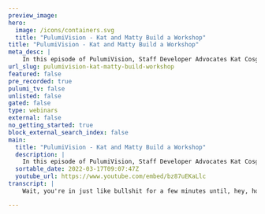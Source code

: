 ```yaml
---
preview_image:
hero:
  image: /icons/containers.svg
  title: "PulumiVision - Kat and Matty Build a Workshop"
title: "PulumiVision - Kat and Matty Build a Workshop"
meta_desc: |
    In this episode of PulumiVision, Staff Developer Advocates Kat Cosgrove and Matty Stratton will create a new workshop for Pulumi live before your v...
url_slug: pulumivision-kat-matty-build-workshop
featured: false
pre_recorded: true
pulumi_tv: false
unlisted: false
gated: false
type: webinars
external: false
no_getting_started: true
block_external_search_index: false
main:
  title: "PulumiVision - Kat and Matty Build a Workshop"
  description: |
    In this episode of PulumiVision, Staff Developer Advocates Kat Cosgrove and Matty Stratton will create a new workshop for Pulumi live before your very eyes! Join us for some fun "behind the scenes" action, and give your feedback as we work on it!
  sortable_date: 2022-03-17T09:07:47Z
  youtube_url: https://www.youtube.com/embed/bz87uEKaLlc
transcript: |
    Wait, you're in just like bullshit for a few minutes until, hey, how much am I allowed to swear? I don't know. I would, I would play like PG 13 rules, I think. OK, so I can say fuck once that didn't count because nobody's gonna cut, that didn't come. I'm changing my, my thing. So it is uh like the same as yours. What? Oh That's why I, oh my God, I had the, I forgot I had the youtube live in another tab somewhere and all of a sudden I'm like, why am I getting Echo? And it was because it had it open and it just started playing um oh OK, let's see here. Let's go to um So that's where, so we can do this, this old, that's uh I don't know if that looked any different but um people start chatting. I have quote. Oh This is, this is the combined. Although you can't chat in here. I don't think you have to. I think if you and rest, if you, if you, there's a way you can like connect it to your Twitch. So when, then you can type in the chat and it'll know who you are or you could just open the Twitch. Yeah. Yeah. Yeah. So this is, this, will, this chat is actually the combined chat from youtube and, um, like what you're seeing overlaid here is the combined chat between the two and I kind of wanted to play with to see how this looks, uh, when people join us, which they better because if they don't, I'll cry and it won't matter because there won't be anybody here to see it. I know but it also mess up your makeup that you're working on. I don't. Yes. Well, no, no, no because I'm good at putting my makeup on and I use high quality products. So uh and you know, I have freaking uh eyelash extensions so I don't have to wear mascara and that's like that's the biggest offender of uh crying your make up. Oh, there's people on Twitch. Well, they're not chatting yet but they're viewing. I wonder why our view count is not right and re stream. There's so is nobody's here but ok, that's cool. I, I mean there's three people. Ok. But still OK, but that's fair but still we should probably start doing something. Hello? All right. So welcome to Pulumi Vision. Oh my God. Now it says seven. OK, cool. All right. So we've been, we've been sitting here like we don't have to do anything yet. Nobody's watching this damn thing. And y'all have been sitting here like um Hello, you could type in the chat and then we went out. Um, so, uh, it's time for Pulumi Vision, uh, which normally we do every Thursday, but this is a special episode known as Maddie and Kat had some work to do and we're gonna do it in the open. Um, and, uh, this is prep for Cat. When is this workshop? We should know. This workshop is next week. It is on the 24th um at 10 a.m. Pacific. I'm gonna put it. Yeah. So if you want to take the workshop that we are building, um and I'm gonna put a link in the um whatever you call that thing. Uh the chat, chat, the chat uh that's the link to where the red is for all that stuff. Um But cool. Hey, oh look at all these friends. All right. Awesome. So anyway, we're gonna start building on this workshop and uh don't, don't tell me. No, no, we're good. And um yeah, so we're gonna basically sit down. Uh Kat wants you to sort of explain like the content of this workshop and what we're starting with and what we're gonna try to create. Yeah. So uh I would like to know because he would like to know. Yeah. So we are building um uh an infrastructure is code fundamentals workshop and we are doing this in a specific way for a specific reason and that Pulumi has uh this, this thing called Pulumi learn, which has a series of like self directed learning pathways to help learn Pulumi. And uh we kind of wanted uh the workshops that we give as developer advocates to be more consistent with those learn pathways so that workshops are effectively doing the learn pathway, but they're doing the learn pathway with uh a Pulumi developer advocate there to help you through it, talk you through it. And then that way, maybe, you know, if, if something goes wrong, if you have trouble or whatever, we're physically there to help you, well, virtually there to help you and uh always more fun for me um as somebody teaching a workshop and when I take a workshop myself is if something goes wrong for me while I'm doing it, which can totally happen because computers are haunted and unpredictable. You get to watch the process of me debugging a Pulumi program which is also valuable or as is usually the case uh debugging my Python developer environment. So really, it's the same kind of content, but you've got self directed versus instructor led kind of because people uh learn in different ways and but we'd like to have a consistent experience. So we, yeah, we're gonna build this workshop and there's a bunch of other workshops coming too um that uh some of the other D A are doing that are built from that same stuff. So if you do go to uh Pulumi dot com slash resources, I'm sure you'll, you'll find that. But let's, uh, let's go. And so I'm going to be, um, I think the way we sort of decided, uh, so I'm gonna be driving, but Kat's gonna be directing. So I'm also gonna be putting makeup on at the same time. Why I'm doing the typing. Yeah, because I said I would do that on Twitter and then, and it was like, it was a joke, like I was joking, but then people latched on to it. So now that's the thing that I'm actually doing. My friend, Amy said she's, she's like, I can't tune into the stream. But let me know when it's on youtube because I want to watch for makeup tips from. So we'll just ease those in. Um But uh OK. Uh yeah, that's uh I'll turn this over to you. I'm just, I am just so Amy is here. Hey, OK. So not to be a gigantic cornball but um like we are starting from existing material as a base for this workshop. I'm also putting primer on my face which makes sure that my makeup goes on smoothly and actually stayss there. But um so this workshop is called I AC Fundamentals and I am not going to start with a whole bunch of documentation for it. So that will happen like slowly over time. That's probably just gonna get lifted straight from the learn pathway because that's mostly there. Not for me when I'm directing a uh workshop. But for you, if you decide to go through the workshop, like alone later on and just like, watch the live video. So it's still gonna be there. But we're not gonna reinvent the real, we're not gonna rewrite it. That's ridiculous. Um So we've got this Read me doc that we're probably not gonna touch aside from copy pasting um content into it. But uh Maddie, the first thing we need to do is create a new Pulumi project. So you probably want a directory in there called, I don't know, workshop or my app or something Dealer's Choice. OK. And uh so CD on into there and we need to create a Pulumi program. So I know you want to do it in typescript. I don't wanna do it in typescript. I know you want me to do it in typescript because uh you prefer it to Python. But uh the reality is that I am a bad programmer as most programmers are uh God. I, I wish like I, I want us to do more like wacky one off languages just like as a gag. If the lift wasn't so hard, like I would, I would be doing that more often. So yes, we're gonna do a uh a Python project for this. So Pulumi new Python uh flag. Why is the YOLO flag if you wanted to just say yes to everything that's default. But this is uh where all Pulumi programs start And so that's where we're gonna have people start in this, this workshop. Um It should be pretty boring looking. Um Matt, do we want to always give them? I don't know. I always like to give them like an example of one that is like fully coated and works in a workshop because like when I do these usually from the start from the end almost. Yeah. So like I, I'm trying to think about how this, I'm trying to think about how this pathway goes because sometimes the way you're doing it and this is OK. I'm gonna actually ask you this is, this is a, an audience or viewers or whatever. People are friends, friends. Um Well, there's that, but I have a question. So like I remember specifically in uh when I used to teach chef fundamentals, we actually had a part where we in we intentionally introduced a defect in what the code we told you to do to then see if you could figure it out. But I always felt like that was kind of crap. I feel like that's kind of shitty, that underhanded. So I don't wanna do that. But I do sometimes like it where you're like, you do go down a pathway where you're like, oh, this seems like it would make sense. Let's run the program. It didn't. But why not? Oh Because we have to do that. Like, we've done that before. We're like, we're gonna set a configuration requirement and then we don't know. So that's OK because it illustrates it. So what I'm getting at is I think the problem if you're gonna try to do progressive disclosure, which is like looking at an idea and building and building and building, starting at the end. Uh So maybe what you might. Yeah. So I don't know. I go back and forth on, it depends on how we're pro, if it's going to be progressive, you can't start at the end because you're, you do have spoilers or you're, but if the other way is to work backwards, which is, this is the whole thing. Let's, let's build it. Um It uh kind of uh flips, flips those things around and like, so let's see. Let's, I don't know. See, oh my God. Look at what's happening, what, what's happening? GRP Cio. Oh Have fun. Yeah. OK. So we've got, well, it's good that we're having a lot of vamping time because uh you know, this is just like, this is good we have things to talk about. Um Yeah. So like when I do workshops, I go one of two ways, I like wildly wing it and build like I go through the workshop myself, like I go through the steps of building it and I just talk about what I'm doing while I'm doing it. That's what I prefer to do when I'm giving a workshop. Um But sometimes I do like to do the backwards thing where I have like an already running whole ass demo ready to go and I just talk my way backwards through it. But um I think in this one knowing the content uh because this content was built progressively, there's a journey I would, I would follow that, right? And so we kind of have like fundamentally in this guy because remember it's like you're, we're building like a multi, I said it's not multi stack. I just, I just, it's not multi stack, but I mean, I think there is a point at the end where we like, there's a front end, there's a back and there's a database. And so we're, we're building the pieces a little at a time. Um So it kind of makes sense to, to, to break it up that way. Rather because if you look at the whole thing at the end, it's, it's a, it's a whole lot, you know, is this worth breaking up into lab directories? Um Lab one lap two, lab three. I would because I'm I'm looking, I'm looking at what they are. Well, the first section is just creating the pro that's not even really a lab. So I understand why for, for the purpose of like a self directed it is. But yeah, it shouldn't be, you're just gonna do that. It's, it's almost like just introduction where we start. So you really have two labs, you have the creating Docker images lab and the configuring and provisioning containers, lab is how I would look at it. OK. So look at that. It finally, like, you know, finally finished my stuff. OK. So what I always like to do with my workshops though, um regardless of how I'm, I'm teaching it, I'll always have like a directory that has the fully complete code in it. So that like if something goes wrong, like, or I forget how to type, Uh I forget whether it's if name equals Maine or if name is Maine, which I forget all the time, even though I've been writing Python for a decade, um I can copy and paste from it. So what we need to get into the workshop directory is probably what? Well, I was gonna actually take a step. There's an even I, I want, yes. And what you just said, I think you want that, but you also want a checkpoint of the fully coded at the end of the lab because I've also helped for the people doing it. Whereas if you, yeah, just like, uh you know, just like uh Brandon just said, like having the whole code there available because maybe someone's following along in the workshop and something happens and they get behind this, lets them get caught up by looking and comparing. So I think um I think what we're doing here is fine. Let's do this and then, but really what we actually end up doing, let me let me, let me riddle you this your because if you think about it, your final finished code is really your final code of lab two. It is. So I would almost get rid of our workshop directory and two and then let's put them together and we can work it backwards, right if we want to. Um Yeah, kind of uh I like that. All right, the entire kitchen is burned to the ground, but we prepared the cake beforehand. Look at that beauty. I see. You've seen some of my demos before. All right. So let's go ahead and we'll just, I'm just gonna leave. I don't care about that directory, but let's see. OK. Yeah. Lab one. And because you can do the read me, you can do just a read me inside of it but it's also the code maybe, I don't know. Let's uh um OK. Uh Pulumi hopefully this, this will go faster because didn't have to like go crazy. Yeah. Yeah. There we go. Much better with uh it doesn't Yeah, it didn't have to build GP. Yeah. Um OK. So All right, cool. Let's uh uh but also you want to work backwards from lab one. Uh Yeah, we'll start with lab one. So yeah, because because then we'll just copy what we had into lab two. So lab one is where we start. OK. So lab one, we need a Lyme project in there. We got it. There's our um and if we're going a little fat like because we, we need to get. So, so, so if you're watching, you've never used Pulumi before. This is not. If you've never used Pulumi before, please register and come to the workshop. Uh in a couple of weeks. It won't be spoilers. But um, so we might skip a couple of things around about what we're doing uh as we're going. But ok, cool. We got our, basically our scaffold of a Pulumi program that does nothing at this point. Um And in the lab, one directory, we need an app directory. I'm just ok. Yeah. So let's see. And we are going to, don't we clone something into? Yeah, we're, we're stealing some, um, we're stealing some codes. Oh, there it is. I'm, I'm going back. Ok. So you're, you're, we, there was nothing that we needed to do. OK? Everything that's on creating a Pulumi project in the learn path we've already done. That's just OK. We're already on to creating images. OK? Um Where's my liquid highlighter? So what cat was just saying is, so there's this, uh the app, what we're doing here is we're building this, you know, kind of front and back end app and everything. But the code of the app comes from a different, we just, you know, pulling it down from this other repo. So I'm just gonna clone it into, into app and then um just fuss this around a little bit and then. So now if we, yeah, so we got this is all the code for the application that we're gonna deploy and we don't really even much give a crap about it. Um Not really, but like if we look at, if you're interested, you know, this is the docker file for the back end, this is all just the stuff that gets deployed. Um And I think we would talk about this a little bit in the workshop, but we've got our, we're, we're not to the point even. OK. Build your Docker image with. OK. So let's see. Uh when actually giving the workshop, I would absolutely be like stopping to talk through like what is going on in this Docker file even though it's not like it's not complex and it's also not directly relevant to Pulumi. But um it's good for understanding like what the hell we're building, you know. So because I don't like to assume the experience level of the people I am teaching in a workshop. Why does this not work? Why does this mean? Well, why does it say can't resolve Ploy Docker? I just installed Ploy Docker because the requirements uh it's not in your requirements at TXD. Um But Python shouldn't care. Oh, never mind, never mind. I see white. There's instructions in the workshop that told me to do that and I didn't do it. There we go. Which is the thing that I will document when I go back after this workshop and type a whole bunch of, uh, docks in the Red Meat or rather, and now it's in the requirements. Um, this also might be like a VS code weirdness thing. Um, because there, there is some weirdness with, um, is it because it's in the, but it's not actually in my, but yeah, but VS code isn't acting inside of the or something. I, I used to text, um, well, you could be typing but you didn't. So, but I'm putting makeup on but I just. Ok. Right. Fair enough. It doesn't really matter for our purposes here. I can not be unhappy about squiggly. It's fine. I will deal with it. My life will move on. Um There is some weirdness with V code. Um So cool. OK. Uh All right. So we did this run plue me up. We don't need to do that right now. Um because we're just, I'm just trying to get like the final code idea into here. So you know what I mean? Like that's, that's the thing like, so you have a I because I don't think we have anywhere. OK. Uh at the front end client and Mango GB. Uh I think I also like to compare your program to this complete program. OK, cool. Actually forget all this. There we go. There's all Laura's code. Uh uh So this should be, this should be the end of this should be the state at the end of uh lab one. It is um what is the expected prerequisite knowledge of this audience? Would they already know what all of these files like requirements at TXT and S are for? Probably, um, some of them will, like, if they're Python developers, they will absolutely be familiar with like Venv directories and requirements dot TXD because those are just realities of developing in Python. But um it's ok if they don't. Um it's that that's something that is like easy for me to explain. And uh I usually do err on the side of like being way too careful when explaining things during workshops that are marketed towards like uh an introductory audience. Uh And I will go ahead. I was just gonna say this workshop is not, is not marketed and listed as writing a Pulumi program in Python. It is, it is learning Pulumi. So it's entirely possible that you're like, I don't know Python. I actually don't care. I just need to be able to get the ideas that are coming out of it because frankly, if we were to that, one of the cool things about Pulumi is you can write it in so many different languages and you can use so many different clouds and hyper scalars and stuff that if we wanted to teach a workshop on every different cloud you could use with every different language, we would need our entire team to do nothing but that ever. And even then we wouldn't have any time to do that and, and, you know, that would be really disappointing for all of you who'd like to see us, you know, uh, talk trash on Twitter. So, you know, there's that and like, I, I like using Python for stuff like this. Not just because it's my preferred language to, to write, but because, uh, the Python syntax is so familiar to most people just because it reads like pseudo code that even if you can't write Python, you can probably, you, you get the, you get the idea, you know. So it's, I don't know, could I could I still do this workshop in like go Yeah, like sure. But some of the conventions are gonna be a little bit more alien to some people. So just to back up, uh like the, the kind of the chat was saying, uh, said I was asking mostly because one, no way you wanna give a quick tour and to Kat's point, the way we're doing this on the stream right now is we're, we're working backwards from the code. Like we haven't built any of the curriculum yet. We're starting with, remember we were like, we just want to get our like final point and then start writing if you will, the, the speaker notes the, the flow and stuff like that. So, um hi, other cat also tune in tomorrow. So Kat Morgan and Kat Cosgrove are doing a stream about I don't know. It's probably got to do with Pulumi because why not? Um, cat, uh, other cat, Cat Morgan, if you want to dump the info in the chat, we'll make sure everybody sees it because Cat Cosgrove is, her hands are full of makeup. Um, cool. Ok. So we have our lab one final state which gives us the ability to, first of all, if we just need to check, but also if you are working on the workshop, you've got a thing to connect to. Um So we might as well go into lab two. And then, so first thing is again, we need to do a Pulumi New Python just so it builds all the stuff. Now, you might say Maddie couldn't, you just like, actually, I probably could have just copied the lab one directory at the end of the day. I just realized that's what I should have done because, but whatever, it's fine. I like typing uh Pulumi New because not really, but it would be a reason. OK. Cool. Um And then now we will go. And so our main dot pi uh So do you, is it, do you go? Du du du du pie? See, my problem with Python is, I don't know how to say anything. Uh OK. So with the like if name is main convention, you can just say if name is Maine and people like know what you mean, you don't have to ask, how do you call this file. You just say if name is Maine? Oh no, that you would just call it Maine dot Pie. Ok. So I'm saying it right when I say Main dot Pie. Yeah. Yeah. Main dot Pie is right. Ok. That's cool. All right. Um, ok. I'm, I'm going back to the thing. Ok. Uh I think that, oh, I gotta get the app directed. See I should. Ok. You know what I'm gonna do? That is totally what I should have done because there's too much shit in this lab one. That's, it's just easier to do this. You know what I mean? Because there were too many uh manual steps. Um Yeah. Yeah. So because I had to get the app directory, we had to do this. Now we have all this theoretically this worked until Python decides to hate me. Cool. OK. So now I'm contouring my jawline so that nobody can see my double chin by the way. Um or well, you really, but I appreciate it. You know what I'm doing my best. Um I, I decided a while ago to um instead I've saw an inspirational shit post and I decided instead of um trying to be less cringe to kill the part of me that cringes. So that's good. But like what I was saying, you actually are reaching you, you're making it work. So I remember and part of swamp up they did this thing called Devops Kitchen and it was really fun. That was fun. So what they did is they had a bunch of the speakers. They, they got like this Michelin chef from France and like, we all got on a zoom basically. And they sent us all the ingredients to make a risotto and the chef taught us and it was all, we all filmed it and they cut it together. But the thing that was the problem is that they're like, well, we want to make this like, you know, like they, you know, they're like, get like a bunch of like Dev ops puns and jokes into it. Like you could do whatever. And I'm like, well, first of all, it'll just happen, like we're gonna do that and we were all fine like all the speakers. But they, they literally obviously told this chef stuff to say and they, and I've, I've studied improv and one of the rules of improv is don't try to be funny, right? The funny will come. But if you try to be funny, it's a joke. Um OK. So we got our uh I'm losing track of where I'm at here. OK. So your program should not match this code. Um Create a container resource. Um A thing to note with building workshops um for the audience which is the point of us doing this on screen. Um I will go back and comment the shit out of this code, like the absolute shit out of it. Every little section of this is going to get a commented explanation on like what is happening here and why I don't care if people don't read it during the workshop, I don't expect them to. There are things that I will explain while I'm talking in the workshop. But uh for absolutely anybody who just tries to go back and do it on their own or tries to do it again, it is useful to have it there in case something goes wrong in their code and they need to like figure out what's going on. Matt, you're making a terrible face. I'm really confused. There's actually a problem in this and I don't understand why it's happening. So in the directions in the lab it says you need to or in the learn, it says we have to populate first cop and so it says there should be a products dot J sign in the app data directory. Oh, there it is. Wait, why did it when I do CP app data products at Jason? No such file. Um What, what's your present working directory? Uh lab too. Yeah, so that's right. Uh Use tab auto completion to see if you're like mistyping something. Oh, no, no, no, no, no. Here it is. And it's, I don't know why it would care about this. No, wait, not that, that sorry. I don't get it but I don't care right now. I'm, it could easily just be another case of um VS code planted. This isn't, this isn't VS code, that's just, that's just, that's just a terminal. Yeah. But yeah, interesting. I say Ziz. Well, yeah, but you know what, I'm still like, not over the fact that I got dragged to the moon and back over saying um Rim Raff instead of literally verbalizing RMR as it's rem Raph, get over yourself, take yourself less seriously. Just say Rem Raff. It's fun. Christ products dot Json isn't in app slash data is what David says. It is though right there, right? I I mean it looks like it is to me here. Um Somebody saying you should stat it, which is a good point. Uh Tins Spoon is I'm a steel rim raft. Absolutely. Take it when you need to give me credit. Ok, so I think I have all the code in here now. So that's it. Ok, so you have what we have for you now, Miss Cat is you have a lab one and a lab two final states of code. Um which gets us to the point that now we could like maybe teach some stuff. Um is an inspirational should post cat's middle name. It is now. Um ok, Catherine is actually my middle name. My first name is Caroline. I promise I won't look this ridiculous when my makeup is actually finished, but like, yeah, look you can stat it. I don't know why you can't copy it. Um Well, look at the permissions. It's weird. Right. I don't know that we did. You know what the end result is? We got it done. But now the thing that will be interesting though can actually, to be fair, we should maybe figure this out because you're gonna run into this. I'm gonna run into this. Yeah. Um. Um, ok. So just for fun because this should happen, should happen in both places. Yeah. Yeah. Well, I'll be damned. It works fine in lab one. I wonder if it's because because of the Get directory is the dot Get still in there. I bet it didn't come over do an LS A in the lab to have. Yeah. Yeah, that's why that get director is not there. So, so again, this is not how your students are gonna handle this because they're gonna all have it in one place. This was all from laziness as there's almost problem. So anyway, the end result is everything. That's fine. Um, cool. All right. What do we want to do now? So now you have your final state. Um, and I would imagine what we want to do is inside each of those needs me, read me. Yeah, that's, yeah. What directory am I in? Now each of us needs to read me with the instructions lifted from the learn pathway. Uh We'll have to like double check and make sure that nothing needs to be changed accordingly to, to the fact that, um, step one from the learn pathway has been merged into, uh, step two for lab one. Yeah. So you just need to, like, go here and like, basically what was, yeah, what was, uh, the first tutorial that creating a Pulumi project? Yeah. So that gets merged with the, uh, step two docks. Both become lab one. Um, it's gonna be like shit like this. It's gonna be shit like that. Yeah. And, um, making sure that we change things like the names of the application or whatever that. Why did you do? What? Nothing it was just you're gonna, it was VS code. It like took my sh and decided to make it a bunch of squiggles for some reason like tilda, I don't know why. What is this? Not like headings, I hate mark down but whatever. Um ok, I have opinions about mark down our first lunch be. Oh my God dear God, whatever. Ok. So, so that's effectively I'm trying to think about a the thing is this, this whole thing is already written and marked down in a different rebo. I mean I would just yo it from there because that's what I'm, that's what I'm gonna do. I'm just looking to find, I even have that rebo open in a different um what do you, who do you call it? Um Who do you call it? Browser window tab. Yeah, VS code window. Ok. Content, learn ploy fundamentals. Create a ploy project. That's fine. All Right. So we're gonna do this part. We don't need all this crap. Just need that stuff and some of that stuff has to get changed because like, we don't have the same directory structure. We aren't naming things the same way. There's going to be a bunch of, like, weird links in there. Uh We also don't need the chooser stuff. You do? Oh, you're all, wait, you, I'm in the right place now. Right? Yeah, you all can see you are. Ok. Um, yeah, we don't need to like, um, I mean, we can leave the, my first app stuff. We can, we can still call it that. There's no reason why because they're like the directory structure on the attendees. Computers will be different than the directory structure on, uh, the actual workshop. So that's fine for all that to stay, I think. Yeah. Yeah. Yeah. I'm just trying to, um, I contoured my nose today, which is not something I normally do. It just seems like it would be fun. Was that, was it fun? You know, I already have a very small straight nose. So, like, genuinely you can't really tell that I have my nose contoured except for in, like, flash photography unless I do the, like, really aggressive, like super sharp, narrow, like girl nose. And I didn't do that because I think it looks terrible on me, which is unfortunate because E girls are adorable and I, I would love, I would love to be able to be that cute. But um I was not blessed with the bone structure for that kind of energy. Um or the high pitched voice. My, my voice is way too low to do the thing. So alas uh did, did you understand? I did, I didn't ever have not understand it. I was just asking, I thought it was what I was saying. Is it, is it possible for to be used for good? That was the, that was the fundamental question I was asking you. I knew what we were talking about. I just, you know, I needed your, I needed your uh ruling on that. OK. So OK, we got that. OK. So that took care of that part. Um uh You have a wait, wait, wait. Oh Yeah. Yeah. Yeah. Yeah. Yeah. Show me, you don't write Python without showing me you don't write Python. Um OK. So you have these pieces in there and then if I go back and say in the chat uh creating darker images, this is another one that's, this is gonna be, we're gonna go with really aggressive highlighter because we can't, we can't actually be an E girl. Um But we can, we can put highlighter on like, oh my God, I really want Pulumi stickers like so bad. Well, you're, you're a sticker engineer like I am a sticker engineer. OK. Where did this uh you know y'all? Um And by y'all, I mean, chat, chat. Are you going to, are you gonna be a cub? Eu but if you're in the chat and you're gonna be at Cuban? Eu and Valencia, you perk up and perk up your ears. Can I tell him? I, I have learned you're not able to keep any secret about any cool shit we're doing. So, I mean, I think I feel like you already know. Can you already told 30,000 people on Twitter? I think I can tell, you know, 15 people in, you know, the video. So that's, but it's, it's our secret. Everybody don't tell anyone, don't tell anybody, don't tell anybody but we or I mean, really? No, this is good because I ordered a shitload of them and I need them to like all go away so that um our boss keeps giving me money to buy stupid shit. Um Chat, chat. I purchased 500 Pulumi branded caters to give away at coupon. Eu extremely limited. If you're going to be at coupon, eu come find me or the Pulumi booth, Pulumi booth. And if you say oo, I will give you a pair of cat ears. They are very cute. I will be wearing them but you have to say they're not for Pulumi or Pulumi, you gotta, you gotta earn them. You know, it's like if you, you have to have like a substantial conversation or like do a task or something at most booths to get like the good shit to get something more than a sticker. Like, if you want socks or whatever, you have to actually talk to somebody or, like, do a demo or whatever. If you say will, I'll give you a cat here. What do you put for the language? If there's no language? But you just want to make it, like, look different. I, I just, I put nothing like that. The linters gonna complain. Oh, but this doesn't have to run through the winter. We're not putting this through our C I CD. So it's OK. Yeah, this doesn't go through our C I so it doesn't OK. That's fine. Ok. Fair enough. Yeah. But yeah, I would just, I would just fence it like that, that, that, that's fine. It was more of a, I, I wanted to do that in a blog post the other day too when and uh that I would have to, it would complain. We have a very, very aggressive mark down in our blog posting C I CD and it's so mean. It is super mean. And yeah. Um OK. Back end do file, oh my God, contouring our nose. So we've got a high to highlight our nose just on the very edge. Back in the day, we used to like highlight our noses by like running highlighters straight down the whole nose and that looks terrible. And um, but we thought it looked great at the time and every time I look back at old pictures of me. I cringe a little bit. It's the eyebrows. It's the like super long nose highlight. It's using bronzer as contour. We made mistakes, folks. Um You can probably just find and replace for uh curly, curly. That's what I'm doing. That's what I was multi selecting. Uh The lang hosts only showed up once lang file is twice. So, are you having fun? I am. I mean, this is like way more entertaining than sitting here like doing this alone, right? Without chat, talk to. Oh, ok. Normally do. Oh, interesting. Does our allow that David? Well, as long as markdown lint does, then it'll be fine. That's all it's running. So if I don't catch it here, I assume that Rock Code Academy is David and not like, well, I think that's his, that's his youtube login or youtube ID. Yeah. Again, we shouldn't assume maybe somebody hacked him. I don't know because that's what I would do if I, if I hacked Dave Flanagan's youtube, I would immediately go to the ploy stream and use it to heckle. Oh God. Using the base tone, two tones darker than your skin. Yes. OK. That works. Thanks. There was this thing, I, I mean, this is like, this is still a thing with like a certain type of person who is convinced that their skin is fairer than it is. I used to do this too in high school. I grew out of it. It, it's 2022. Like there there is definitely a foundation shade for you. You are not as pale as you think you are and you look ridiculous. The like face two shades lighter than your neck thing that looks just as bad as the face. Two shades darker thing please. For the love of God be realistic about it. Like this is, this is Pat mcgrath skin fetish and shade light three, which is what I wear in the winter in a couple of months when I've had some more sun exposure, I will wear light five and I'm pretty pale and those aren't the lightest shades. Damn. So what I decided to do here because I realized that normally when you're doing a stream with things like this, like your code and stuff is terribly interesting watching me like edit markdown is not as terribly interesting as maybe seeing everybody's comments while they listen to us talk. Um I was trying to find like a good layout where we can end up seeing the chat. Yeah, these are live comments. Um So that's the thing because some of you are on Twitch and some of you are on youtube. So you aren't seeing each other. So this way you can see all the comments like we can see that Brendan is from Twitch because he's got a little Twitchy thing next to his, you know, and and uh whoever hacked David's account is coming from youtube. Um because I continue to have the head cannon that rock cos youtube got hacked today. I'm just gonna, I'm just gonna believe that. Yeah. Yeah, that's, yeah, that's you tube. Yeah. Yeah, you tube. Um So I think there's a lag getting to the comments because because you all don't know why we're laughing if you're on youtube, you don't know why we're laughing at Brandon right now. Should we wait? Like a, a polite um like I think I would wait till you see them in the, in the thing. Ok. Yeah, that's fair. Um But yeah, I mean that's, that's the point. It's the Twitch delay. No, no. So I maybe because the comments coming from Twitch, I don't know. Now I'm really confused. Um I just wanna see if mine are showing up in the Yeah, now the common part is no, but are you seeing them in? Oh my God. David doesn't know what is, oh dear God. Uh date. OK, David. Wow. Um OK. So blah, blah, blah David. That's not very of you, buddy. Can I, can I send you a tiktok you David? Yes, that was, that was well done. I'm also impressed that for as long as, as David's been on our team, which has been a few months, more than a few months, it's been like six months. I think that might have been the first time that's happened. I don't know I could be wrong. Maybe I just missed it. Before, but that seems like missed opportunities. David followed me on Twitter for like, years. No. But I mean, the first time it's happened, like, you know, co-worker, like an, you know, you think that there would have been an opportunity for an E David. David? Yeah, exactly. I'm just gonna look for him now. Even though you know what y'all, I actually don't fucking like shits creek. I was, that was, that was my one. It was worth it. I think that show is so wildly overrated. Like I know Mattie love it. I did my damnedest. But I like the whole time. I was just like, these people are awful. It's a show about awful people and they have no redeeming qualities and they keep getting away with how terrible they are FCC rules. Don't apply Brandon. It's just that like Matt asked me to PG 13 it which means I only get to say the F word once. So why, why is this chooses? 00 That's weird how I have words for Christian. He like did this in weird order. The chooser, the chooser sometimes he did typescript first and sometimes he did P Python first did Christian do this one. Christian did the typescript. Oh OK. Oh, wow. This the, the, the chat overlay is super laggy. It's super behind I think for me at least like when I'm looking at it, right? Cat, am I correct? Like look in the, in the screen share or not the screen share, but you should see the in res stream, right? Doesn't it look like like the last update that I see in the stream overlay is David. Oh, no, I'm dumb. You're, I'm reading the bottom instead of bottom to top Mattie. But you're pretty. Ok. Well, thank you. You're welcome. That's why I was like, they're not updating it. It's because I was expecting new comments to be at the bottom, not at the top. So now, now I feel much better about everything. I mean, it is a little bit weird that it's inverted. Whoa, what just happened here? Uh Let's go. Uh Copilot. No. Oh I 00 it like fenced something. It was weird. Ok, let's see. That all looks fine. That's what I just wanna get rid of. Choose your language. Everything's haunted but you know what? We're gonna have a soon folks and that's what matters. Oh my God, this is a man in the ass. My favorite part of having eyelash extensions is that if I'm like super lazy, all I have to do is put on some like brow gel and a mask and the fact that I have like moderately presentable eyebrows and big eyelashes makes people think that I have my shit together because they can't see the rest of my face. So now there's anything wrong with going out without makeup on. I do that all the time. But um if I feel like I need to look vaguely presentable, but I don't want to put makeup on eyelash extensions. They're revolutionizing laziness for me. Yeah. Uh David. Yeah. Eight second delay. That's fine. But that's I was expecting because I was reading them wrong. I was like it's been 20 minutes since the last chat that went in there. Um So, well, actually what I would do next time uh uh it says have a script to preproce the chooser is I would go back to the commit on this file before Christian added the type script and it was all just Python and I could just switch what I should have done. Yeah. So remember that when you do yours? Yeah. Oh I'm not doing any, you're not doing one. No, the next one is Laura and then it's David and actually Laura is Laura if I recall correctly is content that doesn't even exist on learn yet. It is, it's a new learn path. David is doing. Yeah. So, so David, although I know Rock, he's already written some thing that he's gonna run in a case cluster that will create his content for him, you know. So I don't, we don't need to tell, you know, no one has told David how to do this stuff. He's gonna do it 30 times better and write an API um OK. And also like, that's just, that's, I don't know, that's a good thing about our Dev team. We all approach our jobs. In very different ways. Um And David makes us all look like bad programmers though, like, which is, you know, totally fair. I don't write production code anymore for a reason. Like I haven't been an engineer in three years, four years, four years, but, you know, somebody on the team has to write passable code. Um You do need to probably get rid of these like doc links. I'm going to, I wanted to go, what I'm doing is the big broad stroke of like the code block, the typescript code block. Um And let's see. So folks sometimes building a workshop is just like kind of a bunch of tedious shit like this. And you can like, yes, Maddie could have like probably saved some time by going back to the commit where Christian updated things to type script and just you that uh you want to commit for. But I also don't know if other things were updated and changed after that too. That not necessarily just doing that. Like I, I would have to II, I happen to think that is true in my head that we didn't add anything more, but I also know we've been troubleshooting some stuff in this learn path. So um yeah. Um OK, choose your language. Um I have a question for the audience and stuff. So like, OK, what was like one of the, your most favorite workshops you've ever taken? And like, what made it really helpful to you. Oh yeah, like not necessarily like the product or whatever, but what stood out about the way the workshop was presented uh personally, like Git Pod has been the dis my discovery of Git Pod has been a crazy useful thing for me and uh teaching workshops because I know that my students have a functioning environment that has all of the prerequisites they need. I don't have to deal with like the differences between their machines because it's all just like some shit running in a, in a browser window, right? Which is great. Uh Any workshop is helpful if I can interact with the workshop giver and ask questions. Uh Yeah. Um For sure. I, I have huh I have allowed my workshops to be pre-recorded before. Like I gave a workshop live and then um the recording was rerun for like inconvenient time zones for um like a a but I don't, I don't like doing, I don't like letting that happen, you know, like specifically because I need to be able to answer questions for people. And it's, it's awkward in that situation because like the, you know, that happens for all of our workshops here. I know they're not rerun though that way. It's not like they're just available on demand after they're available on demand is totally, is totally different. This was run as live. So like the audience was under the impression that it was live and I think that's awkward because they're like, they're then listening to a recording of me answering questions that weren't asked, which can still be useful information if it was a good question. Right. And you're like, how come nobody answered my question? Yeah. And it's just because you aren't actually here because I'm not actually there. And yeah, so I don't, I don't like letting that happen, but also, uh I don't like having to give a workshop at like 3 30 in the morning. So what's the solution there? Uh I want to reply to just something that came up in the chat. So Brendan was like, you know, you could use it when you're talking about using Git pod. I wanna actually explain why we're not using gift pod for this particular workshop. Um This particular workshop actually uses Docker, your configuring Docker. So you get there's kind of a docker section that would be going because with git pod, what it's doing is it's running in a container. So I don't think it would work terribly well because you can't really, I could be wrong somebody correct me if I'm wrong, but you can't really run dot inside of a docker container. So you can, but probably not in the way we want to for this. Yeah. Not in the way we would want to for this. You would run into some weirdness with like binding House that has nothing to do with what we're trying to teach, right? Like it, you'd spend a lot. Yeah. Yeah. Yeah. You would spend a lot of time, like, setting this up to work in that specific way and the Docker file would start looking really fucking weird and unrecognizable and it would be a lot of time having to explain like why this Docker file looks so weird just so that we could run it and get pod. Like, so, unfortunately, no, this one can't be run and git pod. But um it's fine. Uh It's fine assuming everybody is on a Mac or Linux actually, because there's a lot of weirdness with Docker on um some versions of Windows, which sucks. And that's just not a thing that you can like control for aside from knowing that like Docker doesn't run, right or it doesn't run at all on some versions of Windows, right? I think as long as you're running like windows 10 home or pro it's fine. I could be wrong about home, but it's like earlier versions. So one thing, one thing that just occurred to me um as a bit of a, just a thing we should, we should follow up on, um we need to go into the workshop page, like especially the Reds page or the description. We need to make sure that people know the because there are pre for this because it's not gonna be just run it in your browser. So uh we can, you know what I mean? We should just do that after this. No, no, no, no, we're not doing it right now. I was just, that was what to do. So everybody tweet at me and Kat like tomorrow and say, did you go update the, you know, the workshop description pre? So we don't forget. Um that's, that's sort of the story with that. So um cool. OK. We are coming up close to the end. So that actually worked out pretty good. OK. Uh Let me just do, I'm gonna do you a favor cat because this fundamentally is your workshop that I, what did I just do? I don't know. What did you just do? I don't know. I tried to, I put setting spray on my face. OK. Um which is a thing that melts the like layers of your makeup together, like your, your powder to your blush in your foundation and shit and uh kind of makes it look like one layer instead of a powdery weirdness or whatever makes it stay longer. Looks nice. Yeah. Uh I'm by the way, I am uh yoing this right into Maine for you but I'm pretty sure that's fine. I mean I'm, yeah, I was like, I don't think I need to put APR into your very empty repo but yeah, can you also sign your commits, please? I do actually I would prefer if you forked it and made Apr I'm gonna, I'm gonna, I'm gonna be like you're gonna fly over here and slap me. No, no, no, you're, you're laughing. But, well, actually, I don't know, I've never really seen cat laugh. Uh, it's not really, that's not really the vibe but uh I've never seen cat laugh. I'm so well, I'm positive you've seen me laugh. No, I, I'm just, but you know, great line. Yeah. It, it, it worked for my, my point. There you go. Time commit also. Smart ass sign, commit. Did you sign the commit? Yeah. So did you, yeah, your initial commit? Oh Because you did it. I did it, I did it from get though. I did actually sign a commit today because I had to open APR against the Cober website. Mine are always signed. I just have my get client configured to do that. So here's the thing I do on my um my personal laptop but I hate GP G and I don't want to fight with it. So if I am like committing something from my work laptop, it's not signed. That's fair. That's the one like yeah, getting, getting that in sync. 00 man, I ruined the whole thing. I was gonna be all smart ass and I did my usual re stream problem which is I share, you share your screen, but then you have to actually add it. So by the way, this is what I was giving Kat a hard time about is that both her commit and mine are verified. So that was the, the joke that. So um yeah, I like it if you thank you. Thank you for your support. If you sign commits, you're effectively signing one hashes. It is broken by design. Good times. All right. Awesome. Well, so good, good fun times on the stream. Thanks for everybody for hanging out um a couple of my makeup too. So this is great. So tomorrow there's lots of like fun ways. If you basically want more of me and or cat, actually, you're not gonna get both of us together. But earlier in the day, you can have Cat Squared, you can have Kat Cosgrove and Kat Morgan who are gonna be um uh doing uh what what do you, what do, what do you, what are you doing? We're doing a and I know but you have like a yeah um hang on, I'm gonna get the we are using Pulumi to stand up a whole bunch of uh con resources. Um Why is this not on our? Oh, there it is. I got it. Ok. So here I will drop the link in the chat. Um also, yeah, cats, right. We don't know what we're doing. Let's be honest. Um It's because we are like very cool and smart and we are going to wing it. Uh Is there a schedule or something we can look at? Cool actually there is. So if you go to Pulumi dot com slash resources, well, you'll see those webinars and stuff. Um the other thing is so if you are on uh whether whatever thing Twitch, follow us on Twitch, subscribe to us on youtube, that'll get you on our live streams. So tomorrow uh at basically the same time, but an hour earlier, I'm gonna have Allie Diamond, uh who is at lace work and she's gonna come on and we're just gonna mess around actually with Python again. Um But we don't really know what we're gonna do and it might have to do with PLU. It might not, but it's definitely gonna be uh chaotic. And if you know, uh Ellie, uh you should come as no surprise. So um join us, join us for that. But yeah, uh subscribe on youtube. Follow on Twitch. I got that right. Right. Yep. All these things and uh we'll see you all on the internet. It's cat. But thanks for, yeah, you're like, yeah, you're like, yeah, thanks you. This is what we're gonna do anyway. Basically this is what I gonna do this afternoon. You just, we had to do this anyway. So it's just doing it, do it on the internet. Everybody can see. So, yes, thanks. This is messing up. There we go. Ok, cool.

---
```

